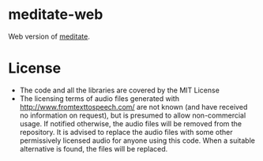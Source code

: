 # meditate-web
Web version of [meditate](https://github.com/EmperorIrritant/meditate).

# License

- The code and all the libraries are covered by the MIT License
- The licensing terms of audio files generated with http://www.fromtexttospeech.com/ are not known (and have received no information on request), but is presumed to allow non-commercial usage. If notified otherwise, the audio files will be removed from the repository. It is advised to replace the audio files with some other permissively licensed audio for anyone using this code. When a suitable alternative is found, the files will be replaced.

